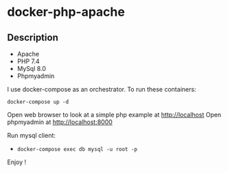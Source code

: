 # docker-php-apache

## Description

- Apache
- PHP 7.4
- MySql 8.0
- Phpmyadmin

I use docker-compose as an orchestrator. To run these containers:

```
docker-compose up -d
```

Open web browser to look at a simple php example at [http://localhost](http://localhost)
Open phpmyadmin at [http://localhost:8000](http://localhost:8000)

Run mysql client:

- `docker-compose exec db mysql -u root -p` 

Enjoy !
